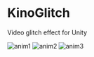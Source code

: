 KinoGlitch
==========

Video glitch effect for Unity

![anim1](http://31.media.tumblr.com/493ac4873d748f8f5e925da2b1fba5c0/tumblr_nqwxq8Kw8a1qio469o1_400.gif)
![anim2](http://33.media.tumblr.com/f1750d6553817e32b9a9716bd8d25f0e/tumblr_nqwxq8Kw8a1qio469o2_400.gif)
![anim3](http://33.media.tumblr.com/b7cbce006a2772e920478964ce233b1c/tumblr_nqwxq8Kw8a1qio469o3_400.gif)
